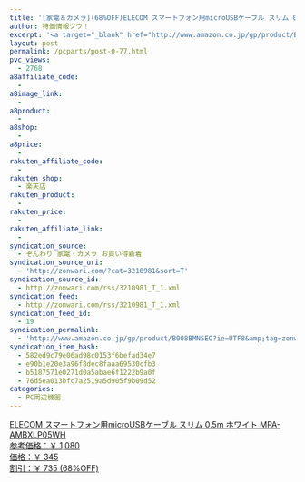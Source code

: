 ```yaml
---
title: '[家電＆カメラ](68%OFF)ELECOM スマートフォン用microUSBケーブル スリム 0.5m ホワイト MPA-AMBXLP05WH ￥345'
author: 特価情報ツウ！
excerpt: '<a target="_blank" href="http://www.amazon.co.jp/gp/product/B008BMNSEO?ie=UTF8&amp;tag=zonwari-22&amp;linkCode=as2&amp;camp=247&amp;creative=7399&amp;creativeASIN=B008BMNSEO"><img src="http://ecx.images-amazon.com/images/I/31lAbiDG9JL._SL100_.jpg"><br>ELECOM &#12473;&#12510;&#12540;&#12488;&#12501;&#12457;&#12531;&#29992;microUSB&#12465;&#12540;&#12502;&#12523; &#12473;&#12522;&#12512; 0.5m &#12507;&#12527;&#12452;&#12488; MPA-AMBXLP05WH<br>&#21442;&#32771;&#20385;&#26684;&#65306;&#65509; 1,080<br>&#20385;&#26684;&#65306;&#65509; 345<br>&#21106;&#24341;&#65306;&#65509; 735 (68%OFF)</a>'
layout: post
permalink: /pcparts/post-0-77.html
pvc_views:
  - 2768
a8affiliate_code:
  - 
a8image_link:
  - 
a8product:
  - 
a8shop:
  - 
a8price:
  - 
rakuten_affiliate_code:
  - 
rakuten_shop:
  - 楽天店
rakuten_product:
  - 
rakuten_price:
  - 
rakuten_affiliate_link:
  - 
syndication_source:
  - ぞんわり 家電・カメラ お買い得新着
syndication_source_uri:
  - 'http://zonwari.com/?cat=3210981&sort=T'
syndication_source_id:
  - http://zonwari.com/rss/3210981_T_1.xml
syndication_feed:
  - http://zonwari.com/rss/3210981_T_1.xml
syndication_feed_id:
  - 19
syndication_permalink:
  - 'http://www.amazon.co.jp/gp/product/B008BMNSEO?ie=UTF8&amp;tag=zonwari-22&amp;linkCode=as2&amp;camp=247&amp;creative=7399&amp;creativeASIN=B008BMNSEO'
syndication_item_hash:
  - 582ed9c79e06ad98c0153f6befad34e7
  - e90b1e20e3a96f8dec8faaa69530cfb3
  - b5187571e0271d0a5abae6f1222b9a0f
  - 76d5ea013bfc7a2519a5d905f9b09d52
categories:
  - PC周辺機器
---
```

[<img src='http://i1.wp.com/ecx.images-amazon.com/images/I/31lAbiDG9JL._SL150_.jpg?w=546' title="" alt="" data-recalc-dims="1" />  
ELECOM スマートフォン用microUSBケーブル スリム 0.5m ホワイト MPA-AMBXLP05WH  
参考価格：￥ 1,080  
価格：￥ 345  
割引：￥ 735 (68%OFF)][1]

 [1]: http://www.amazon.co.jp/gp/product/B008BMNSEO?ie=UTF8&#038;tag=tokkajohotsu-22&#038;linkCode=as2&#038;camp=247&#038;creative=7399&#038;creativeASIN=B008BMNSEO